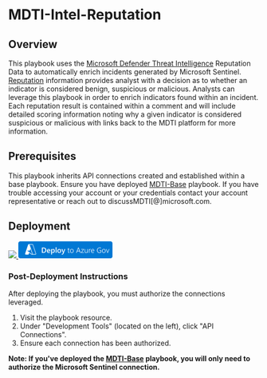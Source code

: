 # MDTI-Intel-Reputation

## Overview
This playbook uses the [Microsoft Defender Threat Intelligence](https://learn.microsoft.com/en-us/defender/threat-intelligence/what-is-microsoft-defender-threat-intelligence-defender-ti) Reputation Data to automatically enrich incidents generated by Microsoft Sentinel. [Reputation](https://learn.microsoft.com/en-us/defender/threat-intelligence/reputation-scoring) information provides analyst with a decision as to whether an indicator is considered benign, suspicious or malicious. Analysts can leverage this playbook in order to enrich indicators found within an incident. Each reputation result is contained within a comment and will include detailed scoring information noting why a given indicator is considered suspicious or malicious with links back to the MDTI platform for more information.

## Prerequisites
This playbook inherits API connections created and established within a base playbook. Ensure you have deployed [MDTI-Base](https://raw.githubusercontent.com/Azure/Azure-Sentinel/master/Solutions/Microsoft%20Defender%20Threat%20Intellingence/Playbooks/MDTI-Base/azuredeploy.json) playbook. If you have trouble accessing your account or your credentials contact your account representative or reach out to discussMDTI[@]microsoft.com.

## Deployment

<a href="https://portal.azure.com/#create/Microsoft.Template/uri/https%3A%2F%2Fraw.githubusercontent.com%2FAzure%2FAzure-Sentinel%2Fmaster%2FSolutions%2FMicrosoft%20Defender%20Threat%20Intellingence%2FPlaybooks%2FMDTI-Intel-Reputation%2Fazuredeploy.json" target="_blank">
    <img src="https://aka.ms/deploytoazurebutton"/>
</a>
<a href="https://portal.azure.us/#create/Microsoft.Template/uri/https%3A%2F%2Fraw.githubusercontent.com%2FAzure%2FAzure-Sentinel%2Fmaster%2FSolutions%2FMicrosoft%20Defender%20Threat%20Intellingence%2FPlaybooks%2FMDTI-Intel-Reputation%2Fazuredeploy.json" target="_blank">
    <img src="https://raw.githubusercontent.com/Azure/azure-quickstart-templates/master/1-CONTRIBUTION-GUIDE/images/deploytoazuregov.png"/>
</a>

### Post-Deployment Instructions
After deploying the playbook, you must authorize the connections leveraged.

1. Visit the playbook resource.
2. Under "Development Tools" (located on the left), click "API Connections".
3. Ensure each connection has been authorized.

**Note: If you've deployed the [MDTI-Base](https://raw.githubusercontent.com/Azure/Azure-Sentinel/master/Solutions/Microsoft%20Defender%20Threat%20Intellingence/Playbooks/MDTI-Base/azuredeploy.json) playbook, you will only need to authorize the Microsoft Sentinel connection.**
